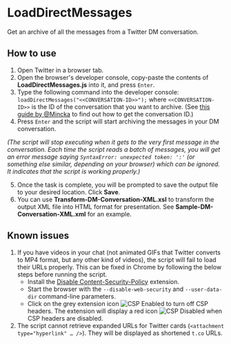 # LoadDirectMessages
Get an archive of all the messages from a Twitter DM conversation.
## How to use
1. Open Twitter in a browser tab.
2. Open the browser's developer console, copy-paste the contents of **LoadDirectMessages.js** into it, and press `Enter`.
3. Type the following command into the developer console: `loadDirectMessages("<<CONVERSATION-ID>>");` where `<<CONVERSATION-ID>>` is the ID of the conversation that you want to archive. (See [this guide by @Mincka](https://github.com/Mincka/DMArchiver#how-to-get-a-conversation_id) to find out how to get the conversation ID.)
4. Press `Enter` and the script will start archiving the messages in your DM conversation.

*(The script will stop executing when it gets to the very first message in the conversation. Each time the script reads a batch of messages, you will get an error message saying `SyntaxError: unexpected token: ':'` (or something else similar, depending on your browser) which can be ignored. It indicates that the script is working properly.)*

5. Once the task is complete, you will be prompted to save the output file to your desired location. Click **Save**.
6. You can use **Transform-DM-Conversation-XML.xsl** to transform the output XML file into HTML format for presentation. See **Sample-DM-Conversation-XML.xml** for an example.
## Known issues
1. If you have videos in your chat (not animated GIFs that Twitter converts to MP4 format, but any other kind of videos), the script will fail to load their URLs properly. This can be fixed in Chrome by following the below steps before running the script.
   - Install the [Disable Content-Security-Policy](https://chrome.google.com/webstore/detail/disable-content-security/ieelmcmcagommplceebfedjlakkhpden) extension.
   - Start the browser with the `--disable-web-security` and `--user-data-dir` command-line parameters.
   - Click on the grey extension icon ![CSP Enabled](https://raw.githubusercontent.com/PhilGrayson/chrome-csp-disable/master/images/icon38-off.png) to turn off CSP headers. The extension will display a red icon ![CSP Disabled](https://raw.githubusercontent.com/PhilGrayson/chrome-csp-disable/master/images/icon38-on.png) when CSP headers are disabled.
2. The script cannot retrieve expanded URLs for Twitter cards (`<attachment type="hyperlink" … />`). They will be displayed as shortened `t.co` URLs.
